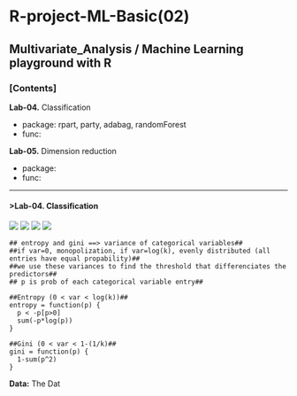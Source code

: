 # R-project-ML-Basic(02)

## Multivariate_Analysis / Machine Learning playground with R

### [Contents] 

__Lab-04.__ Classification  
  - package: rpart, party, adabag, randomForest 
  - func:

__Lab-05.__ Dimension reduction 
  - package: 
  - func:
  
----------------------------------------------------------------------
#### >Lab-04. Classification

<img src="https://user-images.githubusercontent.com/31917400/32509112-536aa38a-c3e4-11e7-86f5-63fb57c48fa6.jpg" />
<img src="https://user-images.githubusercontent.com/31917400/32509133-604e5b5a-c3e4-11e7-99d2-3943783c7a60.jpg" />
<img src="https://user-images.githubusercontent.com/31917400/32509155-6ba7c9c8-c3e4-11e7-95fe-d6adf0901633.jpg" />
<img src="https://user-images.githubusercontent.com/31917400/32509171-78e32dbc-c3e4-11e7-8a96-eb6ca10bc92e.jpg" />

```
## entropy and gini ==> variance of categorical variables##
##if var=0, monopolization, if var=log(k), evenly distributed (all entries have equal propability)##
##we use these variances to find the threshold that differenciates the predictors##
## p is prob of each categorical variable entry##

##Entropy (0 < var < log(k))##
entropy = function(p) {
  p < -p[p>0] 
  sum(-p*log(p))
}

##Gini (0 < var < 1-(1/k)##
gini = function(p) {
  1-sum(p^2)
}
```

__Data:__ The Dat















